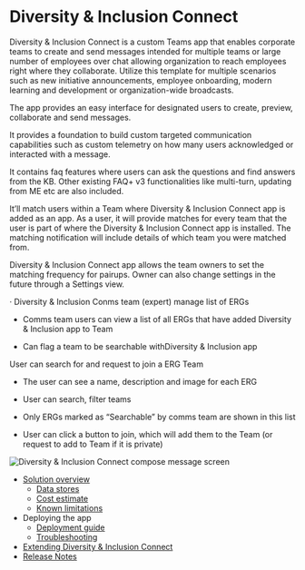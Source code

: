 # Diversity & Inclusion Connect

Diversity & Inclusion Connect is a custom Teams app that enables corporate teams to create and send messages intended for multiple teams or large number of employees over chat allowing organization to reach employees right where they collaborate. Utilize this template for multiple scenarios such as new initiative announcements, employee onboarding, modern learning and development or organization-wide broadcasts.  

The app provides an easy interface for designated users to create, preview, collaborate and send messages.

It provides a foundation to build custom targeted communication capabilities such as custom telemetry on how many users acknowledged or interacted with a message.

It contains faq features where users can ask the questions and find answers from the KB. Other existing FAQ+ v3 functionalities like multi-turn, updating from ME etc are also included.

It’ll match users within a Team where Diversity & Inclusion Connect app is added as an app. As a user, it will provide matches for every team that the user is part of where the Diversity & Inclusion Connect app is installed. The matching notification will include details of which team you were matched from.

Diversity & Inclusion Connect app allows the team owners to set the matching frequency for pairups. Owner can also change settings in the future through a Settings view.

· Diversity & Inclusion Conms team (expert) manage list of ERGs

* Comms team users can view a list of all ERGs that have added Diversity & Inclusion app to Team

* Can flag a team to be searchable withDiversity & Inclusion app

User can search for and request to join a ERG Team

* The user can see a name, description and image for each ERG

* User can search, filter teams

* Only ERGs marked as “Searchable” by comms team are shown in this list

* User can click a button to join, which will add them to the Team (or request to add to Team if it is private)

![Diversity & Inclusion Connect compose message screen](images/Diversity&InclusionConnectCompose.png)

* [Solution overview](Solution-overview)
    * [Data stores](Data-stores)
    * [Cost estimate](Cost-estimate)
    * [Known limitations](Known-limitations)
* Deploying the app
    * [Deployment guide](Deployment-guide)
    * [Troubleshooting](Troubleshooting)
* [Extending Diversity & Inclusion Connect](Taking-it-further)
* [Release Notes](Release-notes)